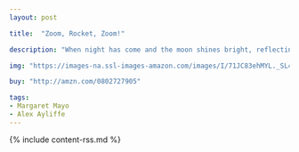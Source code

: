 ```yaml
---
layout: post

title:  "Zoom, Rocket, Zoom!"

description: "When night has come and the moon shines bright, reflecting back our sun’s great light―explore the stars and search the sky, and watch for satellites gliding by! Ride a rocket to the stars as astronauts go zooming, booming, flying, and guiding their way through the solar system. Watch as they make moon landings, explore a new terrain, repair a satellite, and more in this exciting early introduction to all things outer space!"

img: "https://images-na.ssl-images-amazon.com/images/I/71JC83ehMYL._SL480_.jpg"

buy: "http://amzn.com/0802727905"

tags:
- Margaret Mayo
- Alex Ayliffe 
---
```


{% include content-rss.md %}